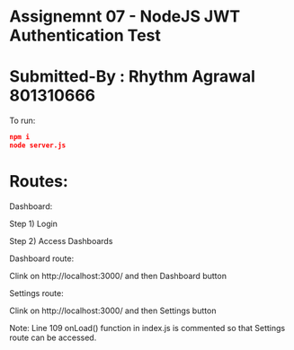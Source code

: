 # Assignemnt 07 - NodeJS JWT Authentication Test

# Submitted-By : Rhythm Agrawal 801310666

To run:

```json
npm i
node server.js
```

# Routes:

Dashboard:

Step 1) Login

Step 2) Access Dashboards

Dashboard route:

Clink on http://localhost:3000/
and then Dashboard button

Settings route:

Clink on http://localhost:3000/
and then Settings button

Note: Line 109 onLoad() function in index.js is commented so that Settings route can be accessed.
